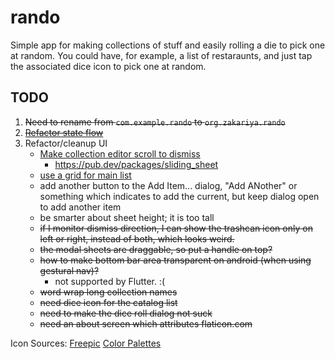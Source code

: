 # rando

Simple app for making collections of stuff and easily rolling a die to pick one at random. You could have, for example, a list of restaraunts, and just tap the associated dice icon to pick one at random.

## TODO

1) ~~Need to rename from `com.example.rando` to `org.zakariya.rando`~~
2) ~~[Refactor state flow](https://flutter.dev/docs/development/data-and-backend/state-mgmt/simple)~~
3) Refactor/cleanup UI
    - [Make collection editor scroll to dismiss](https://pub.dev/packages/stopper#-example-tab-)
        - https://pub.dev/packages/sliding_sheet
    - [use a grid for main list](https://flutter.dev/docs/cookbook/lists/grid-lists)
    - add another button to the Add Item... dialog, "Add ANother" or something which indicates to add the current, but keep dialog open to add another item
    - be smarter about sheet height; it is too tall
    - ~~if I monitor dismiss direction, I can show the trashcan icon only on left or right, instead of both, which looks weird.~~
    - ~~the modal sheets are draggable, so put a handle on top?~~
    - ~~how to make bottom bar area transparent on android (when using gestural nav)?~~
        - not supported by Flutter. :(
    - ~~word wrap long collection names~~
    - ~~need dice icon for the catalog list~~
    - ~~need to make the dice roll dialog not suck~~
    - ~~need an about screen which attributes flaticon.com~~

Icon Sources:
    [Freepic](https://www.flaticon.com/authors/freepik)
    [Color Palettes](https://colors.lol)
